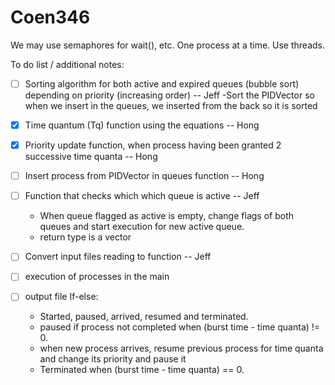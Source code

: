 # Coen346

We may use semaphores for wait(), etc. 
One process at a time.
Use threads.

To do list / additional notes:

-[ ] Sorting algorithm for both active and expired queues (bubble sort) depending on priority (increasing order) -- Jeff
	-Sort the PIDVector so when we insert in the queues, we inserted from the back so it is sorted

-[x] Time quantum (Tq) function using the equations -- Hong 

-[x] Priority update function, when process having been granted 2 successive time quanta -- Hong

-[ ] Insert process from PIDVector in queues function -- Hong

-[ ] Function that checks which which queue is active -- Jeff
	- When queue flagged as active is empty, change flags of both queues and start execution for new active queue.
	- return type is a vector

-[ ] Convert input files reading to function -- Jeff

-[ ] execution of processes in the main

-[ ] output file
	If-else:
	- Started, paused, arrived, resumed and terminated.
	- paused if process not completed when (burst time - time quanta) != 0.
	- when new process arrives, resume previous process for time quanta and change its priority and pause it
	- Terminated when (burst time - time quanta) == 0.
